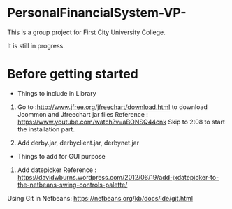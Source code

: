# PersonalFinancialSystem-VP-
This is a group project for First City University College.

It is still in progress.

# Before getting started
- Things to include in Library
1. Go to :http://www.jfree.org/jfreechart/download.html to download Jcommon and Jfreechart jar files
Reference : https://www.youtube.com/watch?v=aBONSQ44cnk Skip to 2:08 to start the installation part.

2. Add derby.jar, derbyclient.jar, derbynet.jar


- Things to add for GUI purpose
1. Add datepicker
Reference : https://davidwburns.wordpress.com/2012/06/19/add-jxdatepicker-to-the-netbeans-swing-controls-palette/

Using Git in Netbeans:
https://netbeans.org/kb/docs/ide/git.html
